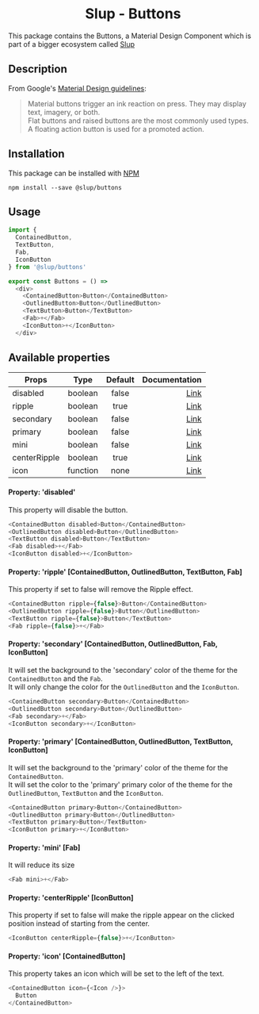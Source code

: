 <h1 align='center'>Slup - Buttons</h1>

This package contains the Buttons, a Material Design Component which is part of a bigger ecosystem called [Slup](https://github.com/gejsi/material)

## Description
From Google's [Material Design guidelines](https://material.io/guidelines):
<blockquote>
  Material buttons trigger an ink reaction on press. They may display text, imagery, or both.<br />
  Flat buttons and raised buttons are the most commonly used types.<br />
  A floating action button is used for a promoted action.
</blockquote>

## Installation
This package can be installed with [NPM](http://npmjs.com/)
```
npm install --save @slup/buttons
```

## Usage
```js
import {
  ContainedButton,
  TextButton,
  Fab,
  IconButton
} from '@slup/buttons'

export const Buttons = () =>
  <div>
    <ContainedButton>Button</ContainedButton>
    <OutlinedButton>Button</OutlinedButton>
    <TextButton>Button</TextButton>
    <Fab>+</Fab>
    <IconButton>+</IconButton>
  </div>
```

## Available properties
| Props               | Type          | Default       | Documentation                                                                       |
|---------------------|:-------------:|:-------------:|------------------------------------------------------------------------------------:|
| disabled            |  boolean      |  false        | [Link](#property-disabled)                                                          |
| ripple              |  boolean      |  true         | [Link](#property-ripple-containedbutton-outlinedbutton-textbutton-fab)              |
| secondary           |  boolean      |  false        | [Link](#property-secondary-containedbutton-outlinedbutton-fab-iconbutton)           |
| primary             |  boolean      |  false        | [Link](#property-primary-containedbutton-outlinedbutton-textbutton-iconbutton)      |
| mini                |  boolean      |  false        | [Link](#property-mini-fab)                                                          |
| centerRipple        |  boolean      |  true         | [Link](#property-centerripple-iconbutton)                                           |
| icon                |  function     |  none         | [Link](#property-icon-containedbutton)                                              |

#### Property: 'disabled'
This property will disable the button.
```js
<ContainedButton disabled>Button</ContainedButton>
<OutlinedButton disabled>Button</OutlinedButton>
<TextButton disabled>Button</TextButton>
<Fab disabled>+</Fab>
<IconButton disabled>+</IconButton>
```

#### Property: 'ripple' [ContainedButton, OutlinedButton, TextButton, Fab]
This property if set to false will remove the Ripple effect.
```js
<ContainedButton ripple={false}>Button</ContainedButton>
<OutlinedButton ripple={false}>Button</OutlinedButton>
<TextButton ripple={false}>Button</TextButton>
<Fab ripple={false}>+</Fab>
```

#### Property: 'secondary' [ContainedButton, OutlinedButton, Fab, IconButton]
It will set the background to the 'secondary' color of the theme for the `ContainedButton` and the `Fab`.
<br />
It will only change the color for the `OutlinedButton` and the `IconButton`.
```js
<ContainedButton secondary>Button</ContainedButton>
<OutlinedButton secondary>Button</OutlinedButton>
<Fab secondary>+</Fab>
<IconButton secondary>+</IconButton>
```

#### Property: 'primary' [ContainedButton, OutlinedButton, TextButton, IconButton]
It will set the background to the 'primary' color of the theme for the `ContainedButton`.
<br />
It will set the color to the 'primary' primary color of the theme for the `OutlinedButton`, `TextButton` and the `IconButton`.
```js
<ContainedButton primary>Button</ContainedButton>
<OutlinedButton primary>Button</OutlinedButton>
<TextButton primary>Button</TextButton>
<IconButton primary>+</IconButton>
```

#### Property: 'mini' [Fab]
It will reduce its size
```js
<Fab mini>+</Fab>
```

#### Property: 'centerRipple' [IconButton]
This property if set to false will make the ripple appear on the clicked position instead of starting from the center.
```js
<IconButton centerRipple={false}>+</IconButton>
```

#### Property: 'icon' [ContainedButton]
This property takes an icon which will be set to the left of the text.
```js
<ContainedButton icon={<Icon />}>
  Button
</ContainedButton>
```
